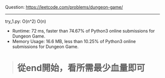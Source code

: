 Question: https://leetcode.com/problems/dungeon-game/

---

try_1.py: O(n^2) O(n)

* Runtime: 72 ms, faster than 74.67% of Python3 online submissions for Dungeon Game.
* Memory Usage: 16.6 MB, less than 10.25% of Python3 online submissions for Dungeon Game.

> # 從end開始，看所需最少血量即可